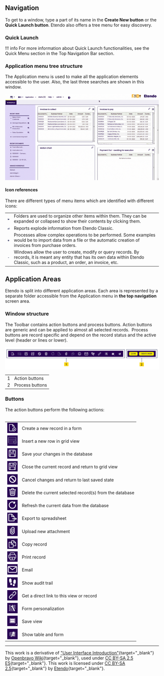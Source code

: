 ## Navigation 

To get to a window, type a part of its name in the **Create New button** or the **Quick Launch button**. Etendo also offers a tree menu for easy discovery.

### Quick Launch

!!! info
    For more information about Quick Launch functionalities, see the Quick Menu section in the Top Navigation Bar section.


### Application menu tree structure

The Application menu is used to make all the application elements accessible to the user. Also, the last three searches are shown in this window.

![Application menu navigation](../../assets/drive/15OtgKjJ76XdA_PLUgQIY21SLVtSU-34j.png)

#### Icon references

There are different types of menu items which are identified with different icons:

|     |     |
| --- | --- |
| ![](../../assets/drive/1apop_xv-FUNdRrbFRKYftecCOtoNPBsW.png ) | Folders are used to organize other items within them. They can be expanded or collapsed to show their contents by clicking them. |
| ![](../../assets/drive/1NRP6x7Skj7LAT4mVS3QtloWPHncJGIQD.png) | Reports explode information from Etendo Classic. |
| ![](../../assets/drive/19YyKApp-ccjaq7vy_2NkpEtEOimOU1jW.png) | Processes allow complex operations to be performed. Some examples would be to import data from a file or the automatic creation of invoices from purchase orders. |
| ![](../../assets/drive/1uO4tHOiBKtbZC9303O3-we-NWVlYLgQx.png) | Windows allow the user to create, modify or query records. By records, it is meant any entity that has its own data within Etendo Classic, such as a product, an order, an invoice, etc. |

## Application Areas 

Etendo is split into different application areas. Each area is represented by a separate folder accessible from the Application menu in **the top navigation** screen area.

### Window structure

The Toolbar contains action buttons and process buttons. Action buttons are generic and can be applied to almost all selected records.  Process buttons are record specific and depend on the record status and the active level (header or lines or lower).

![Window structure](../../assets/drive/14FFpTaeNhX8GcezEMlHcoECXHqw_6hqT.png)

|     |     |
| --- | --- |
| 1   | Action buttons |
| 2   | Process buttons |

### Buttons

The action buttons perform the following actions:   
 

|     |     |
| --- | --- |
| ![Create new record](../../assets/drive/1GKlIMPwsdJGcBxlsAaPPA1JKLtltwKtE.png) | Create a new record in a form 
| ![Insert new row](../../assets/drive/1Y1C3_1wbieXR4kT8N5m8R0U2mkXw5kdG.png) | Insert a new row in grid view 
| ![Save your changes](../../assets/drive/1XhR2JA823h4QSC0WDHjFZBsu_vfwf0OH.png) | Save your changes in the database 
| ![Close current record](../../assets/drive/1dBa6cXcbn42LpfdNixq_vTi6sXfd8Keq.png) | Close the current record and return to grid view 
| ![Cancel changes](../../assets/drive/1NsE9zY7TiPoUgYIQ8UppUVObXUKVVY4S.png) | Cancel changes and return to last saved state 
| ![Delete current record](../../assets/drive/1d4lwOizdurcc-TbeKyf-hHr9AoiybAVN.png) | Delete the current selected record(s) from the database |
| ![Refresh current data](../../assets/drive/1VYT35K3_gln6IhYBW8H9L5Qj-fQ_2zMS.png) | Refresh the current data from the database 
| ![Export to spreadsheet](../../assets/drive/1DiWO0xVHHDOOX1VubqN2jTCUllOwLpaF.png) | Export to spreadsheet 
| ![Upload new attachment](../../assets/drive/1GpERUp_lqI33tTyeajqKkwBmuMlDqhwH.png) | Upload new attachment 
| ![Copy record](../../assets/drive/1KC4OssTS5KT53zrp6-x7IjLk7af6Wa7x.png) | Copy record 
| ![Print record](../../assets/drive/12xqXpyWebW_9nS51oKncFUuMKL_3XPMs.png) | Print record 
| ![Show audit trail](../../assets/drive/1cOwiLhDDaipaNp8WUoZ_YV2KK0M9jNmM.png) | Email 
| ![Show audit trail](../../assets/drive/16ZwtS_WTw9JN2rgMXqztMl-30PufisGJ.png) | Show audit trail 
| ![Get a direct link](../../assets/drive/1cNvwjtP2gv3q0IcLr7WzK-dzqJePnFdK.png) | Get a direct link to this view or record 
| ![Form personalization](../../assets/drive/1QttVniwTrd0JC-QabYjnXzunnC9dIZx1.png) | Form personalization 
| ![Save view](../../assets/drive/1DEpV-kFC2K9JvhSD0eeEhgjPFcM7bi6W.png) | Save view |.png
| ![Show table and form](../../assets/drive/1kSNsODGVIbTbEDzYRDqR_LqCVKk0_sXp.png) | Show table and form |.png

---
This work is a derivative of ["User Interface Introduction"](http://wiki.openbravo.com/wiki/User_Interface_Introduction){target="_blank"} by [Openbravo Wiki](http://wiki.openbravo.com/wiki/Welcome_to_Openbravo){target="_blank"}, used under [CC BY-SA 2.5 ES](https://creativecommons.org/licenses/by-sa/2.5/es/){target="_blank"}. This work is licensed under [CC BY-SA 2.5](https://creativecommons.org/licenses/by-sa/2.5/){target="_blank"} by [Etendo](https://etendo.software){target="_blank"}.